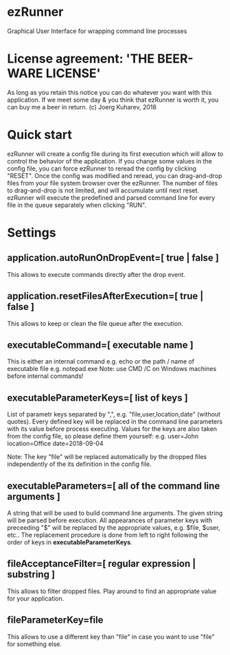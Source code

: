 # ezRunner
Graphical User Interface for wrapping command line processes

# License agreement: 'THE BEER-WARE LICENSE'
  As long as you retain this notice you can do
  whatever you want with this application.
  If we meet some day & you think that ezRunner
  is worth it, you can buy me a beer in return.
  (c) Joerg Kuharev, 2018

# Quick start
ezRunner will create a config file during its first execution
which will allow to control the behavior of the application.
If you change some values in the config file, you can force
ezRunner to reread the config by clicking "RESET".
Once the config was modified and reread, you can drag-and-drop
files from your file system browser over the ezRunner.
The number of files to drag-and-drop is not limited,
and will accumulate until next reset.
ezRunner will execute the predefined and parsed command line
for every file in the queue separately when clicking "RUN".

# Settings
## application.autoRunOnDropEvent=[ true | false ]
This allows to execute commands directly after the drop event.

## application.resetFilesAfterExecution=[ true | false ]
This allows to keep or clean the file queue after the execution.

## executableCommand=[ executable name ]
This is either an internal command e.g. echo
or the path / name of executable file e.g. notepad.exe
Note: use CMD /C on Windows machines before internal commands!

## executableParameterKeys=[ list of keys ]
List of parametr keys separated by ",", e.g. "file,user,location,date"
(without quotes). Every defined key will be replaced in the command line 
parameters with its value before process executing.
Values for the keys are also taken from the config file,
so please define them yourself:
e.g.
user=John
location=Office
date=2018-09-04

Note:
The key "file" will be replaced automatically by the dropped files
independently of the its definition in the config file.

## executableParameters=[ all of the command line arguments ]
A string that will be used to build command line arguments.
The given string will be parsed before execution.
All appearances of parameter keys with preceeding "$" will
be replaced by the appropriate values, e.g. $file, $user, etc..
The replacement procedure is done from left to right following
the order of keys in **executableParameterKeys**.

## fileAcceptanceFilter=[ regular expression | substring ]
This allows to filter dropped files.
Play around to find an appropriate value for your application.

## fileParameterKey=file
This allows to use a different key than "file" in case
you want to use "file" for something else.
